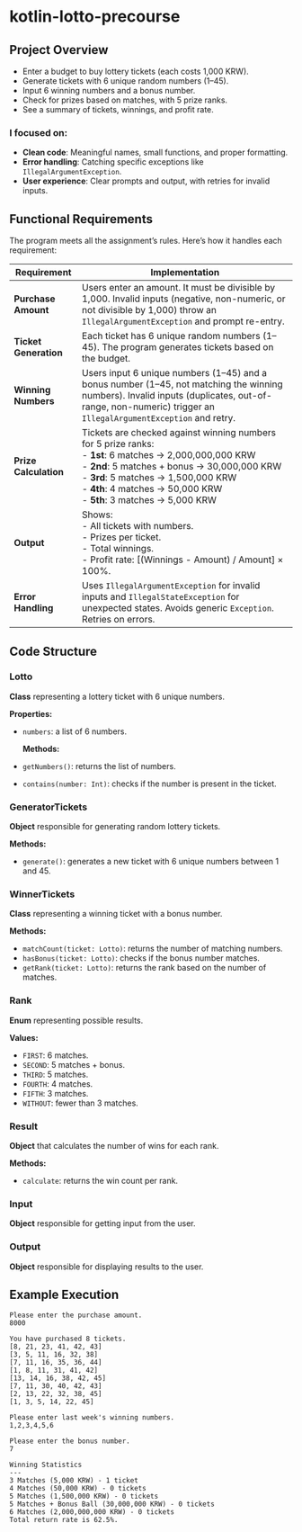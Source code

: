 # kotlin-lotto-precourse

## Project Overview

- Enter a budget to buy lottery tickets (each costs 1,000 KRW).
- Generate tickets with 6 unique random numbers (1–45).
- Input 6 winning numbers and a bonus number.
- Check for prizes based on matches, with 5 prize ranks.
- See a summary of tickets, winnings, and profit rate.

### I focused on:

- **Clean code**: Meaningful names, small functions, and proper formatting.
- **Error handling**: Catching specific exceptions like `IllegalArgumentException`.
- **User experience**: Clear prompts and output, with retries for invalid inputs.

## Functional Requirements

The program meets all the assignment’s rules. Here’s how it handles each requirement:

| **Requirement**       | **Implementation**                                                                                                                                                                                                                                                           |
|-----------------------|------------------------------------------------------------------------------------------------------------------------------------------------------------------------------------------------------------------------------------------------------------------------------|
| **Purchase Amount**   | Users enter an amount. It must be divisible by 1,000. Invalid inputs (negative, non-numeric, or not divisible by 1,000) throw an `IllegalArgumentException` and prompt re-entry.                                                                                             |
| **Ticket Generation** | Each ticket has 6 unique random numbers (1–45). The program generates tickets based on the budget.                                                                                                                                                                           |
| **Winning Numbers**   | Users input 6 unique numbers (1–45) and a bonus number (1–45, not matching the winning numbers). Invalid inputs (duplicates, out-of-range, non-numeric) trigger an `IllegalArgumentException` and retry.                                                                     |
| **Prize Calculation** | Tickets are checked against winning numbers for 5 prize ranks:<br>- **1st**: 6 matches → 2,000,000,000 KRW<br>- **2nd**: 5 matches + bonus → 30,000,000 KRW<br>- **3rd**: 5 matches → 1,500,000 KRW<br>- **4th**: 4 matches → 50,000 KRW<br>- **5th**: 3 matches → 5,000 KRW |
| **Output**            | Shows:<br>- All tickets with numbers.<br>- Prizes per ticket.<br>- Total winnings.<br>- Profit rate: \[(Winnings - Amount) / Amount\] × 100%.                                                                                                                                |
| **Error Handling**    | Uses `IllegalArgumentException` for invalid inputs and `IllegalStateException` for unexpected states. Avoids generic `Exception`. Retries on errors.                                                                                                                         |

## Code Structure

### Lotto

**Class** representing a lottery ticket with 6 unique numbers.

**Properties:**

- `numbers`: a list of 6 numbers.

  **Methods:**
- `getNumbers()`: returns the list of numbers.
- `contains(number: Int)`: checks if the number is present in the ticket.

### GeneratorTickets

**Object** responsible for generating random lottery tickets.

**Methods:**

- `generate()`: generates a new ticket with 6 unique numbers between 1 and 45.

### WinnerTickets

**Class** representing a winning ticket with a bonus number.

**Methods:**

- `matchCount(ticket: Lotto)`: returns the number of matching numbers.
- `hasBonus(ticket: Lotto)`: checks if the bonus number matches.
- `getRank(ticket: Lotto)`: returns the rank based on the number of matches.

### Rank

**Enum** representing possible results.

**Values:**

- `FIRST`: 6 matches.
- `SECOND`: 5 matches + bonus.
- `THIRD`: 5 matches.
- `FOURTH`: 4 matches.
- `FIFTH`: 3 matches.
- `WITHOUT`: fewer than 3 matches.

### Result

**Object** that calculates the number of wins for each rank.

**Methods:**

- `calculate`: returns the win count per rank.

### Input

**Object** responsible for getting input from the user.

### Output

**Object** responsible for displaying results to the user.

## Example Execution

```plain
Please enter the purchase amount.
8000

You have purchased 8 tickets.
[8, 21, 23, 41, 42, 43]
[3, 5, 11, 16, 32, 38]
[7, 11, 16, 35, 36, 44]
[1, 8, 11, 31, 41, 42]
[13, 14, 16, 38, 42, 45]
[7, 11, 30, 40, 42, 43]
[2, 13, 22, 32, 38, 45]
[1, 3, 5, 14, 22, 45]

Please enter last week's winning numbers.
1,2,3,4,5,6

Please enter the bonus number.
7

Winning Statistics
---
3 Matches (5,000 KRW) - 1 ticket
4 Matches (50,000 KRW) - 0 tickets
5 Matches (1,500,000 KRW) - 0 tickets
5 Matches + Bonus Ball (30,000,000 KRW) - 0 tickets
6 Matches (2,000,000,000 KRW) - 0 tickets
Total return rate is 62.5%.